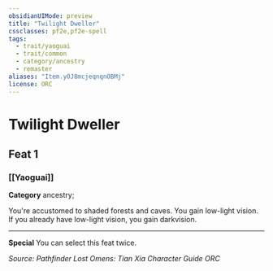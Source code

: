 ```yaml
---
obsidianUIMode: preview
title: "Twilight Dweller"
cssclasses: pf2e,pf2e-spell
tags:
  - trait/yaoguai
  - trait/common
  - category/ancestry
  - remaster
aliases: "Item.yOJ8mcjeqnqnOBMj"
license: ORC
---
```

# Twilight Dweller
## Feat 1
### [[Yaoguai]]

**Category** ancestry; 




You're accustomed to shaded forests and caves. You gain low-light vision. If you already have low-light vision, you gain darkvision.

* * *

**Special** You can select this feat twice.

*Source: Pathfinder Lost Omens: Tian Xia Character Guide*
*ORC*